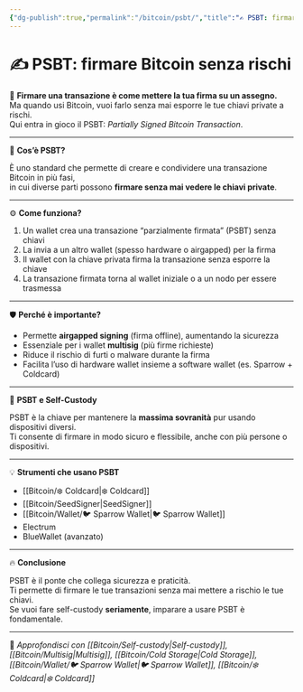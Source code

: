 ```yaml
---
{"dg-publish":true,"permalink":"/bitcoin/psbt/","title":"✍️ PSBT: firmare Bitcoin senza rischi","tags":["Bitcoin","PSBT","Sicurezza","SelfCustody","Multisig"]}
---
```



# ✍️ PSBT: firmare Bitcoin senza rischi

🔐 **Firmare una transazione è come mettere la tua firma su un assegno.**  
Ma quando usi Bitcoin, vuoi farlo senza mai esporre le tue chiavi private a rischi.  
Qui entra in gioco il PSBT: *Partially Signed Bitcoin Transaction*.

---

📜 **Cos’è PSBT?**

È uno standard che permette di creare e condividere una transazione Bitcoin in più fasi,  
in cui diverse parti possono **firmare senza mai vedere le chiavi private**.

---

⚙️ **Come funziona?**

1. Un wallet crea una transazione “parzialmente firmata” (PSBT) senza chiavi  
2. La invia a un altro wallet (spesso hardware o airgapped) per la firma  
3. Il wallet con la chiave privata firma la transazione senza esporre la chiave  
4. La transazione firmata torna al wallet iniziale o a un nodo per essere trasmessa

---

🛡️ **Perché è importante?**

- Permette **airgapped signing** (firma offline), aumentando la sicurezza  
- Essenziale per i wallet **multisig** (più firme richieste)  
- Riduce il rischio di furti o malware durante la firma  
- Facilita l’uso di hardware wallet insieme a software wallet (es. Sparrow + Coldcard)

---

🎯 **PSBT e Self-Custody**

PSBT è la chiave per mantenere la **massima sovranità** pur usando dispositivi diversi.  
Ti consente di firmare in modo sicuro e flessibile, anche con più persone o dispositivi.

---

💡 **Strumenti che usano PSBT**

- [[Bitcoin/❄️ Coldcard\|❄️ Coldcard]]  
- [[Bitcoin/SeedSigner\|SeedSigner]]  
- [[Bitcoin/Wallet/🐦 Sparrow Wallet\|🐦 Sparrow Wallet]]
- Electrum  
- BlueWallet (avanzato)

---

🔥 **Conclusione**

PSBT è il ponte che collega sicurezza e praticità.  
Ti permette di firmare le tue transazioni senza mai mettere a rischio le tue chiavi.  
Se vuoi fare self-custody **seriamente**, imparare a usare PSBT è fondamentale.

---

🔗 _Approfondisci con [[Bitcoin/Self-custody\|Self-custody]], [[Bitcoin/Multisig\|Multisig]], [[Bitcoin/Cold Storage\|Cold Storage]], [[Bitcoin/Wallet/🐦 Sparrow Wallet\|🐦 Sparrow Wallet]], [[Bitcoin/❄️ Coldcard\|❄️ Coldcard]]_